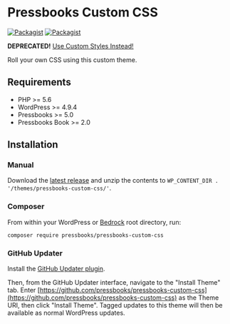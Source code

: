 # Pressbooks Custom CSS

[![Packagist](https://img.shields.io/packagist/l/pressbooks/pressbooks-custom-css.svg)](https://packagist.org/packages/pressbooks/pressbooks-custom-css) [![Packagist](https://img.shields.io/packagist/v/pressbooks/pressbooks-custom-css.svg)](https://packagist.org/packages/pressbooks/pressbooks-custom-css)

**DEPRECATED!** [Use Custom Styles Instead!](https://guide.pressbooks.com/chapter/customizing-your-exports-with-custom-styles/)

Roll your own CSS using this custom theme.

## Requirements

* PHP >= 5.6
* WordPress >= 4.9.4
* Pressbooks >= 5.0
* Pressbooks Book >= 2.0

## Installation

### Manual

Download the [latest release](https://github.com/pressbooks/pressbooks-custom-css/releases/latest/) and unzip the contents to `WP_CONTENT_DIR . '/themes/pressbooks-custom-css/'`.

### Composer

From within your WordPress or [Bedrock](https://roots.io/bedrock/) root directory, run:

```
composer require pressbooks/pressbooks-custom-css
```

### GitHub Updater

Install the [GitHub Updater plugin](https://github.com/afragen/github-updater).

Then, from the GitHub Updater interface, navigate to the "Install Theme" tab. Enter [https://github.com/pressbooks/pressbooks-custom-css](https://github.com/pressbooks/pressbooks-custom-css) as the Theme URI, then click "Install Theme". Tagged updates to this theme will then be available as normal WordPress updates.
